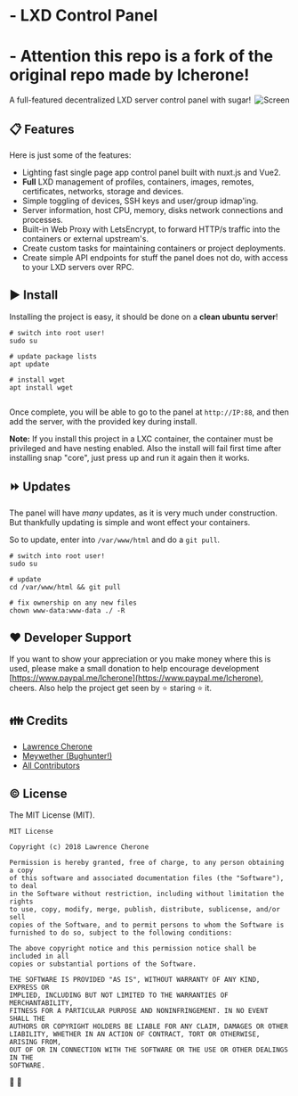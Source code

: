 # - LXD Control Panel
# - Attention this repo is a fork of the original repo made by lcherone! 

<img src="https://i.imgur.com/gHhwGG4.png" alt="Screen" title="Screen" align="right" />


A full-featured decentralized LXD server control panel with sugar!

## :clipboard: Features

Here is just some of the features:

 - Lighting fast single page app control panel built with nuxt.js and Vue2.
 - **Full** LXD management of profiles, containers, images, remotes, certificates, networks, storage and devices.
 - Simple toggling of devices, SSH keys and user/group idmap'ing.
 - Server information, host CPU, memory, disks network connections and processes.
 - Built-in Web Proxy with LetsEncrypt, to forward HTTP/s traffic into the containers or external upstream's.
 - Create custom tasks for maintaining containers or project deployments.
 - Create simple API endpoints for stuff the panel does not do, with access to your LXD servers over RPC.

## :arrow_forward: Install

Installing the project is easy, it should be done on a **clean ubuntu server**!

```
# switch into root user!
sudo su

# update package lists
apt update

# install wget
apt install wget


```

Once complete, you will be able to go to the panel at `http://IP:88`, and then add the server, with the provided key during install.

**Note:** If you install this project in a LXC container, the container must be privileged and have nesting enabled. Also the install will fail first time after installing snap "core", just press up and run it again then it works.

## :fast_forward: Updates

The panel will have *many* updates, as it is very much under construction. But thankfully updating is simple and wont effect your containers.

So to update, enter into `/var/www/html` and do a `git pull`.

```
# switch into root user!
sudo su

# update
cd /var/www/html && git pull

# fix ownership on any new files
chown www-data:www-data ./ -R
```



## :heart: Developer Support

If you want to show your appreciation or you make money where this is used, please make a small donation to help encourage development [https://www.paypal.me/lcherone](https://www.paypal.me/lcherone), cheers. Also help the project get seen by :star: staring :star: it.

## :family: Credits

- [Lawrence Cherone](https://github.com/lcherone)
- [Meywether (Bughunter!)](https://github.com/Meywether)
- [All Contributors](https://github.com/lcherone/Conext/graphs/contributors)

## :copyright: License

The MIT License (MIT). 

```
MIT License

Copyright (c) 2018 Lawrence Cherone

Permission is hereby granted, free of charge, to any person obtaining a copy
of this software and associated documentation files (the "Software"), to deal
in the Software without restriction, including without limitation the rights
to use, copy, modify, merge, publish, distribute, sublicense, and/or sell
copies of the Software, and to permit persons to whom the Software is
furnished to do so, subject to the following conditions:

The above copyright notice and this permission notice shall be included in all
copies or substantial portions of the Software.

THE SOFTWARE IS PROVIDED "AS IS", WITHOUT WARRANTY OF ANY KIND, EXPRESS OR
IMPLIED, INCLUDING BUT NOT LIMITED TO THE WARRANTIES OF MERCHANTABILITY,
FITNESS FOR A PARTICULAR PURPOSE AND NONINFRINGEMENT. IN NO EVENT SHALL THE
AUTHORS OR COPYRIGHT HOLDERS BE LIABLE FOR ANY CLAIM, DAMAGES OR OTHER
LIABILITY, WHETHER IN AN ACTION OF CONTRACT, TORT OR OTHERWISE, ARISING FROM,
OUT OF OR IN CONNECTION WITH THE SOFTWARE OR THE USE OR OTHER DEALINGS IN THE
SOFTWARE.
```

:100: :penguin:
